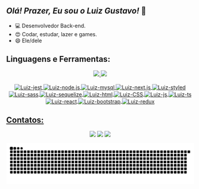 ## *Olá! Prazer, Eu sou o Luiz Gustavo!* 👋

- 💻 Desenvolvedor Back-end.
- 😍 Codar, estudar, lazer e games.
- 😄 Ele/dele

## Linguagens e Ferramentas:
<div align="center" >
</div>
 <div align="center">
  <a href="https://github.com/luizsmatos">
  <img height="180em" src="https://github-readme-stats.vercel.app/api?username=luizsmatos&count_private=true&show_icons=true&theme=github_dark&hide_border=true&title_color=e11d48&icon_color=e11d48"/>
  <img height="180em" src="https://github-readme-stats.vercel.app/api/top-langs/?username=luizsmatos&count_private=true&theme=github_dark&layout=compact&hide_border=true&title_color=e11d48"/>
</div>

<br>

<div align="center" >
  <img align="center" alt="Luiz-jest"  src="https://img.shields.io/badge/Jest-C21325?style=for-the-badge&logo=jest&logoColor=white">
  <img align="center" alt="Luiz-node.js"  src="https://img.shields.io/badge/Node.js-43853D?style=for-the-badge&logo=node.js&logoColor=white">
  <img align="center" alt="Luiz-mysql"  src="https://img.shields.io/badge/mysql-%2300f.svg?style=for-the-badge&logo=mysql&logoColor=white">
  <img align="center" alt="Luiz-next.js"  src="https://img.shields.io/badge/Next-black?style=for-the-badge&logo=next.js&logoColor=white">
  <img align="center" alt="Luiz-styled"  src="https://img.shields.io/badge/styled--components-DB7093?style=for-the-badge&logo=styled-components&logoColor=white">
  <img align="center" alt="Luiz-sass"  src="https://img.shields.io/badge/SASS-hotpink.svg?style=for-the-badge&logo=SASS&logoColor=white">
  <img align="center" alt="Luiz-sequelize"  src="https://img.shields.io/badge/Sequelize-52B0E7?style=for-the-badge&logo=Sequelize&logoColor=white">
  <img align="center" alt="Luiz-html" src="https://img.shields.io/badge/HTML5-E34F26?style=for-the-badge&logo=html5&logoColor=white">
  <img align="center" alt="Luiz-CSS" src="https://img.shields.io/badge/CSS3-1572B6?style=for-the-badge&logo=css3&logoColor=white">
  <img align="center" alt="Luiz-js"  src="https://img.shields.io/badge/JavaScript-F7DF1E?style=for-the-badge&logo=javascript&logoColor=black">
  <img align="center" alt="Luiz-ts"  src="https://img.shields.io/badge/TypeScript-007ACC?style=for-the-badge&logo=typescript&logoColor=white">
  <img align="center" alt="Luiz-react"  src="https://img.shields.io/badge/React-20232A?style=for-the-badge&logo=react&logoColor=61DAFB">
  <img align="center" alt="Luiz-bootstrap"  src="https://img.shields.io/badge/Bootstrap-563D7C?style=for-the-badge&logo=bootstrap&logoColor=white">
  <img align="center" alt="Luiz-redux"  src="https://img.shields.io/badge/Redux-593D88?style=for-the-badge&logo=redux&logoColor=white">
</div>
 
## Contatos:
  <div align="center" > 
    
  <a href="https://instagram.com/luizsmatos" target="_blank"><img src="https://img.shields.io/badge/-Instagram-%23E4405F?style=for-the-badge&logo=instagram&logoColor=white" target="_blank"></a>
  <a href = "mailto:contatoluizsmatos@gmail.com"><img src="https://img.shields.io/badge/Gmail-D14836?style=for-the-badge&logo=gmail&logoColor=white" target="_blank"></a>
  <a href="https://www.linkedin.com/in/luizsmatos" target="_blank"><img src="https://img.shields.io/badge/-LinkedIn-%230077B5?style=for-the-badge&logo=linkedin&logoColor=white" target="_blank"></a> 
    
 </div>
 
 <div align="center">
   
  ![Snake animation](https://github.com/luizsmatos/luizsmatos/blob/output/github-contribution-grid-snake.svg)
 </div>
